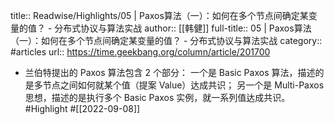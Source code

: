 title:: Readwise/Highlights/05 | Paxos算法（一）：如何在多个节点间确定某变量的值？ - 分布式协议与算法实战
author:: [[韩健]]
full-title:: 05 | Paxos算法（一）：如何在多个节点间确定某变量的值？ - 分布式协议与算法实战
category:: #articles
url:: https://time.geekbang.org/column/article/201700

- 兰伯特提出的 Paxos 算法包含 2 个部分：
  一个是 Basic Paxos 算法，描述的是多节点之间如何就某个值（提案 Value）达成共识；
  另一个是 Multi-Paxos 思想，描述的是执行多个 Basic Paxos 实例，就一系列值达成共识。 #Highlight #[[2022-09-08]]